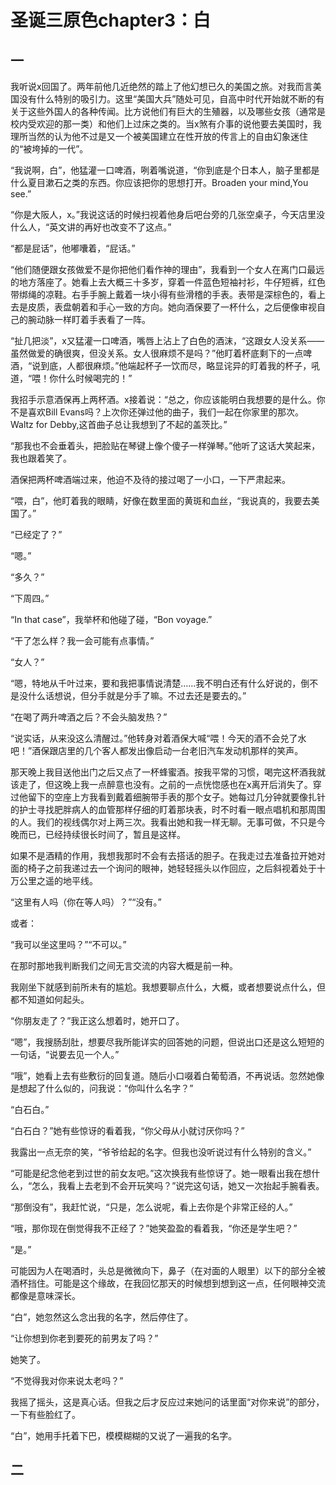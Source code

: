 # 圣诞三原色chapter3：白

## 一

我听说x回国了。两年前他几近绝然的踏上了他幻想已久的美国之旅。对我而言美国没有什么特别的吸引力。这里“美国大兵”随处可见，自高中时代开始就不断的有关于这些外国人的各种传闻。比方说他们有巨大的生殖器，以及哪些女孩（通常是校内受欢迎的那一类）和他们上过床之类的。当x煞有介事的说他要去美国时，我理所当然的认为他不过是又一个被美国建立在性开放的传言上的自由幻象迷住的“被垮掉的一代”。

“我说啊，白”，他猛灌一口啤酒，咧着嘴说道，“你到底是个日本人，脑子里都是什么夏目漱石之类的东西。你应该把你的思想打开。Broaden your mind,You see.”

“你是大阪人，x。”我说这话的时候扫视着他身后吧台旁的几张空桌子，今天店里没什么人，“英文讲的再好也改变不了这点。”

“都是屁话”，他嘟囔着，“屁话。”

“他们随便跟女孩做爱不是你把他们看作神的理由”，我看到一个女人在离门口最远的地方落座了。她看上去大概三十多岁，穿着一件蓝色短袖衬衫，牛仔短裤，红色带绑绳的凉鞋。右手手腕上戴着一块小得有些滑稽的手表。表带是深棕色的，看上去是皮质，表盘朝着和手心一致的方向。她向酒保要了一杯什么，之后便像审视自己的腕动脉一样盯着手表看了一阵。

“扯几把淡”，x又猛灌一口啤酒，嘴唇上沾上了白色的酒沫，“这跟女人没关系——虽然做爱的确很爽，但没关系。女人很麻烦不是吗？”他盯着杯底剩下的一点啤酒，“说到底，人都很麻烦。”他端起杯子一饮而尽，略显诧异的盯着我的杯子，吼道，“喂！你什么时候喝完的！”

我招手示意酒保再上两杯酒。x接着说：“总之，你应该能明白我想要的是什么。你不是喜欢Bill Evans吗？上次你还弹过他的曲子，我们一起在你家里的那次。Waltz for Debby,这首曲子总让我想到了不起的盖茨比。”

“那我也不会垂着头，把脸贴在琴键上像个傻子一样弹琴。”他听了这话大笑起来，我也跟着笑了。

酒保把两杯啤酒端过来，他迫不及待的接过喝了一小口，一下严肃起来。

“喂，白”，他盯着我的眼睛，好像在数里面的黄斑和血丝，“我说真的，我要去美国了。”

“已经定了？”

“嗯。”

“多久？”

“下周四。”

“In that case”，我举杯和他碰了碰，“Bon voyage.”

“干了怎么样？我一会可能有点事情。”

“女人？”

“嗯，特地从千叶过来，要和我把事情说清楚……我不明白还有什么好说的，倒不是没什么话想说，但分手就是分手了嘛。不过去还是要去的。”

“在喝了两升啤酒之后？不会头脑发热？”

“说实话，从来没这么清醒过。”他转身对着酒保大喊“喂！今天的酒不会兑了水吧！”酒保跟店里的几个客人都发出像启动一台老旧汽车发动机那样的笑声。

那天晚上我目送他出门之后又点了一杯蜂蜜酒。按我平常的习惯，喝完这杯酒我就该走了，但这晚上我一点醉意也没有。之前的一点恍惚感也在x离开后消失了。穿过他留下的空座上方我看到戴着细腕带手表的那个女子。她每过几分钟就要像扎针的护士寻找肥胖病人的血管那样仔细的盯着那块表，时不时看一眼点唱机和那周围的人。我们的视线偶尔对上两三次。我看出她和我一样无聊。无事可做，不只是今晚而已，已经持续很长时间了，暂且是这样。

如果不是酒精的作用，我想我那时不会有去搭话的胆子。在我走过去准备拉开她对面的椅子之前我递过去一个询问的眼神，她轻轻摇头以作回应，之后斜视着处于十万公里之遥的地平线。

“这里有人吗（你在等人吗）？”“没有。”

或者：

“我可以坐这里吗？”“不可以。”

在那时那地我判断我们之间无言交流的内容大概是前一种。

我刚坐下就感到前所未有的尴尬。我想要聊点什么，大概，或者想要说点什么，但都不知道如何起头。

“你朋友走了？”我正这么想着时，她开口了。

“嗯”，我搜肠刮肚，想要尽我所能详实的回答她的问题，但说出口还是这么短短的一句话，“说要去见一个人。”

“哦”，她看上去有些敷衍的回复道。随后小口啜着白葡萄酒，不再说话。忽然她像是想起了什么似的，问我说：“你叫什么名字？”

“白石白。”

“白石白？”她有些惊讶的看着我，“你父母从小就讨厌你吗？”

我露出一点无奈的笑，“爷爷给起的名字。但我也没听说过有什么特别的含义。”

“可能是纪念他老到过世的前女友吧。”这次换我有些惊讶了。她一眼看出我在想什么，“怎么，我看上去老到不会开玩笑吗？”说完这句话，她又一次抬起手腕看表。

“那倒没有”，我赶忙说，“只是，怎么说呢，看上去你是个非常正经的人。”

“哦，那你现在倒觉得我不正经了？”她笑盈盈的看着我，“你还是学生吧？”

“是。”

可能因为人在喝酒时，头总是微微向下，鼻子（在对面的人眼里）以下的部分全被酒杯挡住。可能是这个缘故，在我回忆那天的时候想到想到这一点，任何眼神交流都像是意味深长。

“白”，她忽然这么念出我的名字，然后停住了。

“让你想到你老到要死的前男友了吗？”

她笑了。

“不觉得我对你来说太老吗？”

我摇了摇头，这是真心话。但我之后才反应过来她问的话里面“对你来说”的部分，一下有些脸红了。

“白”，她用手托着下巴，模模糊糊的又说了一遍我的名字。

## 二


